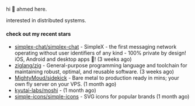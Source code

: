 hi 👋 ahmed here.

interested in distributed systems.

#### check out my recent stars

- [simplex-chat/simplex-chat](https://github.com/simplex-chat/simplex-chat) - SimpleX - the first messaging network operating without user identifiers of any kind - 100% private by design! iOS, Android and desktop apps 📱! (3 weeks ago)
- [ziglang/zig](https://github.com/ziglang/zig) - General-purpose programming language and toolchain for maintaining robust, optimal, and reusable software. (3 weeks ago)
- [MightyMoud/sidekick](https://github.com/MightyMoud/sidekick) - Bare metal to production ready in mins; your own fly server on your VPS. (1 month ago)
- [kyutai-labs/moshi](https://github.com/kyutai-labs/moshi) -  (1 month ago)
- [simple-icons/simple-icons](https://github.com/simple-icons/simple-icons) - SVG icons for popular brands (1 month ago)

